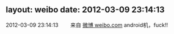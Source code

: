 layout: weibo
date: 2012-03-09 23:14:13
---
2012-03-09 23:14:13  &nbsp;&nbsp;&nbsp;&nbsp;&nbsp;&nbsp; 来自 <a href="http://weibo.com/" rel="nofollow">微博 weibo.com</a>
android机，fuck!! ​​​
